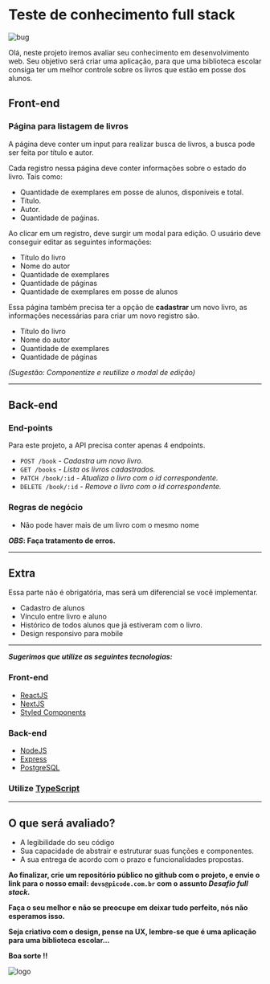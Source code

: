 # Teste de conhecimento full stack

![bug](https://picode-public.s3.amazonaws.com/undraw_fixing_bugs_w7gi.svg)

Olá, neste projeto iremos avaliar seu conhecimento em desenvolvimento web.
Seu objetivo será criar uma aplicação, para que uma biblioteca escolar consiga ter um melhor controle sobre os livros que estão em posse dos alunos.

## Front-end

### **Página para listagem de livros**

A página deve conter um input para realizar busca de livros, a busca pode ser feita por título e autor.

Cada registro nessa página deve conter informações sobre o estado do livro. Tais como:

- Quantidade de exemplares em posse de alunos, disponíveis e total.
- Título.
- Autor.
- Quantidade de paǵinas.

Ao clicar em um registro, deve surgir um modal para edição. O usuário deve conseguir editar as seguintes informações:

- Título do livro
- Nome do autor
- Quantidade de exemplares
- Quantidade de páginas
- Quantidade de exemplares em posse de alunos

Essa página também precisa ter a opção de **cadastrar** um novo livro, as informações necessárias para criar um novo registro são.

- Título do livro
- Nome do autor
- Quantidade de exemplares
- Quantidade de páginas

_(Sugestão: Componentize e reutilize o modal de edição)_

---

## Back-end

### **End-points**

Para este projeto, a API precisa conter apenas 4 endpoints.

- `POST /book` _- Cadastra um novo livro._
- `GET /books` _- Lista os livros cadastrados._
- `PATCH /book/:id` _- Atualiza o livro com o id correspondente._
- `DELETE /book/:id` _- Remove o livro com o id correspondente._

### **Regras de negócio**

- Não pode haver mais de um livro com o mesmo nome

**_OBS_: Faça tratamento de erros.**

---

## Extra

Essa parte não é obrigatória, mas será um diferencial se você implementar.

- Cadastro de alunos
- Vínculo entre livro e aluno
- Histórico de todos alunos que já estiveram com o livro.
- Design responsivo para mobile

---

**_Sugerimos que utilize as seguintes tecnologias:_**

### **Front-end**

- [ReactJS](https://reactjs.org/)
- [NextJS](https://nextjs.org/)
- [Styled Components](https://styled-components.com/)

### **Back-end**

- [NodeJS](https://nodejs.org/en/)
- [Express](https://expressjs.com/pt-br/)
- [PostgreSQL](https://www.postgresql.org/)

### Utilize **[TypeScript](https://www.typescriptlang.org/)**

---

## O que será avaliado?

- A legibilidade do seu código
- Sua capacidade de abstrair e estruturar suas funções e componentes.
- A sua entrega de acordo com o prazo e funcionalidades propostas.

**Ao finalizar, crie um repositório público no github com o projeto, e envie o link para o nosso email: `devs@picode.com.br` com o assunto _Desafio full stack_.**

**Faça o seu melhor e não se preocupe em deixar tudo perfeito, nós não esperamos isso.**

**Seja criativo com o design, pense na UX, lembre-se que é uma aplicação para uma biblioteca escolar...**

**Boa sorte !!**

![logo](https://picode-public.s3.amazonaws.com/picode-logo.svg)
